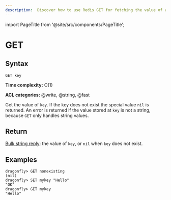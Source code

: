 ```yaml
---
description:  Discover how to use Redis GET for fetching the value of a defined key.
---
```


import PageTitle from '@site/src/components/PageTitle';

# GET

<PageTitle title="Redis GET Command (Documentation) | Dragonfly" />

## Syntax

    GET key

**Time complexity:** O(1)

**ACL categories:** @write, @string, @fast

Get the value of `key`.
If the key does not exist the special value `nil` is returned.
An error is returned if the value stored at `key` is not a string, because `GET`
only handles string values.

## Return

[Bulk string reply](https://redis.io/docs/reference/protocol-spec/#bulk-strings): the value of `key`, or `nil` when `key` does not exist.

## Examples

```shell
dragonfly> GET nonexisting
(nil)
dragonfly> SET mykey "Hello"
"OK"
dragonfly> GET mykey
"Hello"
```
